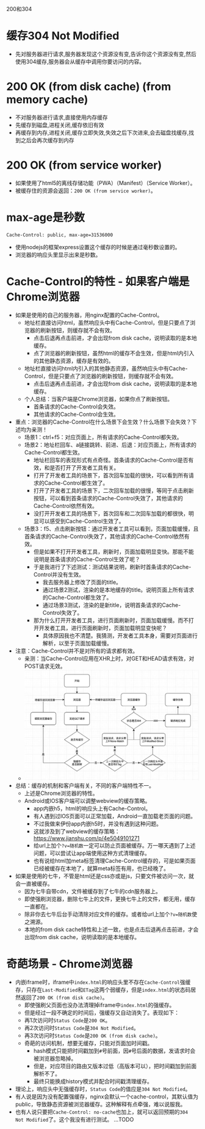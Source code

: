 200和304
# 缓存304 Not Modified
* 先对服务器进行请求,服务器发现这个资源没有变,告诉你这个资源没有变,然后使用304缓存,服务器会从缓存中调用你要访问的内容。
# 200 OK (from disk cache) (from memory cache)
* 不对服务器进行请求,直接使用内存缓存
* 先缓存到磁盘,进程关闭,缓存依旧有效
* 再缓存到内存,进程关闭,缓存立即失效,失效之后下次进来,会去磁盘找缓存,找到之后会再次缓存到内存
# 200 OK (from service worker)
* 如果使用了html5的离线存储功能（PWA）（Manifest）（Service Worker）。
* 被缓存住的资源会返回：`200 OK (from service worker)`。

# max-age是秒数
```
Cache-Control: public, max-age=31536000
```
* 使用nodejs的框架express设置这个缓存的时候是通过毫秒数设置的。
* 浏览器的响应头里显示出来是秒数。

# Cache-Control的特性 - 如果客户端是Chrome浏览器
* 如果是使用的自己的服务器，用nginx配置的Cache-Control。
  - 地址栏直接访问html，虽然响应头中有Cache-Control，但是只要点了浏览器的刷新按钮，则缓存就不会有效。
    - 点击后退再点击前进，才会出现from disk cache，说明读取的是本地缓存。
    - 点了浏览器的刷新按钮，虽然html的缓存不会生效，但是html内引入的其他静态资源，缓存是有效的。
  - 地址栏直接访问html内引入的其他静态资源，虽然响应头中有Cache-Control，但是只要点了浏览器的刷新按钮，则缓存就不会有效。
    - 点击后退再点击前进，才会出现from disk cache，说明读取的是本地缓存。
  - 个人总结：当客户端是Chrome浏览器，如果你点了刷新按钮。
    - 首条请求的Cache-Control会失效。
    - 其他请求的Cache-Control会生效。
* 重点：浏览器的Cache-Control在什么场景下会生效？什么场景下会失效？下述均为亲测！
  - 场景1：ctrl+f5：对应页面上，所有请求的Cache-Control都失效。
  - 场景2：地址栏回车、a链接跳转、前进、后退：对应页面上，所有请求的Cache-Control都生效。
    - 地址栏回车的表现形式有点奇怪。首条请求的Cache-Control是否有效，和是否打开了开发者工具有关。
    - 打开了开发者工具的场景下，首次回车加载的很快，可以看到所有请求的Cache-Control都生效了。
    - 打开了开发者工具的场景下，二次回车加载的很慢，等同于点击刷新按钮，可以看到首条请求的Cache-Control失效了，其他请求的Cache-Control依然有效。
    - 没打开开发者工具的场景下，首次回车和二次回车加载的都很快，明显可以感受到Cache-Control生效了。
  - 场景3：f5、点击刷新按钮：通过开发者工具可以看到，页面加载缓慢，且首条请求的Cache-Control失效了，其他请求的Cache-Control依然有效。
    - 但是如果不打开开发者工具，刷新时，页面加载明显变快。那能不能说明是首条请求的Cache-Control生效了呢？
    - 于是我进行了下述测试：测试结果说明，刷新时首条请求的Cache-Control并没有生效。
      - 我去服务器上修改了页面的title。
      - 通过场景2测试，渲染的是本地缓存的title。说明页面上所有请求的Cache-Control都生效了。
      - 通过场景3测试，渲染的是新title，说明首条请求的Cache-Control失效了。
    - 那为什么打开开发者工具，进行页面刷新时，页面加载缓慢。而不打开开发者工具，进行页面刷新时，页面加载明显变快呢？
      - 具体原因我也不清楚。我猜测，开发者工具本身，需要对页面进行解析，以至于页面加载缓慢。
* 注意：Cache-Control并不是对所有的请求都有效。
  - 亲测：当Cache-Control应用在XHR上时，对GET和HEAD请求有效，对POST请求无效。
  - ![图片加载中...](./images/cache.jpg)
* 总结：缓存的机制和客户端有关，不同的客户端特性不一。
  - 上述是Chrome浏览器的特性。
  - Android或IOS客户端可以调整webview的缓存策略。
    - app内嵌h5，html的响应头上有Cache-Control。
    - 有人遇到过IOS页面可以正常加载，Android一直加载老页面的问题。
    - 不过我做来伊份app内嵌h5时，并没有遇到这种问题。
    - 这就涉及到了webview的缓存策略：https://www.jianshu.com/p/4e5049101271
    - 给url上加个`?v=随机数`一定可以防止页面被缓存。万一哪天遇到了上述问题，可以尝试让app端使用这种方式清理缓存。
    - 也有说给html加meta标签清理Cache-Control缓存的，可是如果页面已经被缓存在本地了，就算meta标签有用，也已经晚了。
* 如果是使用的七牛，不管是html还是css亦或是js，只要文件被访问一次，就会一直被缓存。
  - 因为七牛自带cdn，文件被缓存到了七牛的cdn服务器上。
  - 即使强刷浏览器，删除七牛上的文件，更换七牛上的文件，都无用，缓存一直都在。
  - 除非你去七牛后台手动清除对应文件的缓存。或者给url上加个`?v=随机数`使之溯源。
  - 本地的from disk cache特性和上述一致，也是点击后退再点击前进，才会出现from disk cache，说明读取的是本地缓存。

# 奇葩场景 - Chrome浏览器
* 内嵌iframe时，iframe中`index.html`的响应头里不存在`Cache-Control`强缓存，只存在`Last-Modified`和`ETag`这两个弱缓存，但是`index.html`的状态码居然返回了`200 OK (from disk cache)`。
  - 即使强刷父页面也没办法清理掉iframe中`index.html`的强缓存。
  - 但是经过一段不确定的时间后，强缓存又自动消失了。表现如下：
  - 再1次访问时`Status Code`是`200 OK`。
  - 再2次访问时`Status Code`是`304 Not Modified`。
  - 再3次访问时`Status Code`是`200 OK (from disk cache)`。
  - 奇葩的访问机制，想要无缓存，只能对页面加时间戳。
    - hash模式只能把时间戳加到`#`号前面，因`#`号后面的数据，发请求时会被浏览器忽略掉。
    - 但是，对应项目的路由又版本过低（高版本可以），把时间戳加到前面解析不了。
    - 最终只能换成history模式并配合时间戳清理缓存。
* 理论上，响应头中无强缓存时，`Status Code`的值应是`304 Not Modified`。
* 有人说是因为没有配置强缓存，nginx会默认一个cache-control，其默认值为public，导致静态资源被浏览器缓存。这种解释有点牵强，难以说服我。
* 也有人说只要把`Cache-Control: no-cache`也加上，就可以返回预期的`304 Not Modified`了。这个我没有进行测试。
...TODO
